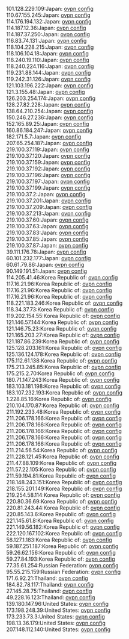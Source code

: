 101.128.229.109:Japan: [ovpn config](vpn/101_128_229_109.ovpn)  
110.67.155.245:Japan: [ovpn config](vpn/110_67_155_245.ovpn)  
114.176.194.132:Japan: [ovpn config](vpn/114_176_194_132.ovpn)  
114.187.12.36:Japan: [ovpn config](vpn/114_187_12_36.ovpn)  
114.187.37.250:Japan: [ovpn config](vpn/114_187_37_250.ovpn)  
116.83.74.131:Japan: [ovpn config](vpn/116_83_74_131.ovpn)  
118.104.228.215:Japan: [ovpn config](vpn/118_104_228_215.ovpn)  
118.106.104.18:Japan: [ovpn config](vpn/118_106_104_18.ovpn)  
118.240.19.110:Japan: [ovpn config](vpn/118_240_19_110.ovpn)  
118.240.224.116:Japan: [ovpn config](vpn/118_240_224_116.ovpn)  
119.231.88.144:Japan: [ovpn config](vpn/119_231_88_144.ovpn)  
119.242.31.126:Japan: [ovpn config](vpn/119_242_31_126.ovpn)  
121.103.196.222:Japan: [ovpn config](vpn/121_103_196_222.ovpn)  
121.3.155.48:Japan: [ovpn config](vpn/121_3_155_48.ovpn)  
126.203.254.174:Japan: [ovpn config](vpn/126_203_254_174.ovpn)  
128.27.82.228:Japan: [ovpn config](vpn/128_27_82_228.ovpn)  
138.64.210.254:Japan: [ovpn config](vpn/138_64_210_254.ovpn)  
150.246.27.236:Japan: [ovpn config](vpn/150_246_27_236.ovpn)  
152.165.89.25:Japan: [ovpn config](vpn/152_165_89_25.ovpn)  
160.86.184.247:Japan: [ovpn config](vpn/160_86_184_247.ovpn)  
182.171.5.7:Japan: [ovpn config](vpn/182_171_5_7.ovpn)  
207.65.254.187:Japan: [ovpn config](vpn/207_65_254_187.ovpn)  
219.100.37.119:Japan: [ovpn config](vpn/219_100_37_119.ovpn)  
219.100.37.120:Japan: [ovpn config](vpn/219_100_37_120.ovpn)  
219.100.37.159:Japan: [ovpn config](vpn/219_100_37_159.ovpn)  
219.100.37.192:Japan: [ovpn config](vpn/219_100_37_192.ovpn)  
219.100.37.196:Japan: [ovpn config](vpn/219_100_37_196.ovpn)  
219.100.37.197:Japan: [ovpn config](vpn/219_100_37_197.ovpn)  
219.100.37.199:Japan: [ovpn config](vpn/219_100_37_199.ovpn)  
219.100.37.2:Japan: [ovpn config](vpn/219_100_37_2.ovpn)  
219.100.37.201:Japan: [ovpn config](vpn/219_100_37_201.ovpn)  
219.100.37.209:Japan: [ovpn config](vpn/219_100_37_209.ovpn)  
219.100.37.213:Japan: [ovpn config](vpn/219_100_37_213.ovpn)  
219.100.37.60:Japan: [ovpn config](vpn/219_100_37_60.ovpn)  
219.100.37.63:Japan: [ovpn config](vpn/219_100_37_63.ovpn)  
219.100.37.83:Japan: [ovpn config](vpn/219_100_37_83.ovpn)  
219.100.37.85:Japan: [ovpn config](vpn/219_100_37_85.ovpn)  
219.100.37.87:Japan: [ovpn config](vpn/219_100_37_87.ovpn)  
39.111.176.78:Japan: [ovpn config](vpn/39_111_176_78.ovpn)  
60.101.232.177:Japan: [ovpn config](vpn/60_101_232_177.ovpn)  
60.61.79.86:Japan: [ovpn config](vpn/60_61_79_86.ovpn)  
90.149.191.51:Japan: [ovpn config](vpn/90_149_191_51.ovpn)  
114.205.41.46:Korea Republic of: [ovpn config](vpn/114_205_41_46.ovpn)  
117.16.21.96:Korea Republic of: [ovpn config](vpn/117_16_21_96.ovpn)  
117.16.21.96:Korea Republic of: [ovpn config](vpn/117_16_21_96.ovpn)  
117.16.21.96:Korea Republic of: [ovpn config](vpn/117_16_21_96.ovpn)  
118.221.183.246:Korea Republic of: [ovpn config](vpn/118_221_183_246.ovpn)  
118.34.37.73:Korea Republic of: [ovpn config](vpn/118_34_37_73.ovpn)  
119.202.154.55:Korea Republic of: [ovpn config](vpn/119_202_154_55.ovpn)  
121.146.57.144:Korea Republic of: [ovpn config](vpn/121_146_57_144.ovpn)  
121.146.75.23:Korea Republic of: [ovpn config](vpn/121_146_75_23.ovpn)  
121.165.203.27:Korea Republic of: [ovpn config](vpn/121_165_203_27.ovpn)  
121.187.86.239:Korea Republic of: [ovpn config](vpn/121_187_86_239.ovpn)  
125.128.203.161:Korea Republic of: [ovpn config](vpn/125_128_203_161.ovpn)  
125.136.124.178:Korea Republic of: [ovpn config](vpn/125_136_124_178.ovpn)  
175.112.61.138:Korea Republic of: [ovpn config](vpn/175_112_61_138.ovpn)  
175.213.245.85:Korea Republic of: [ovpn config](vpn/175_213_245_85.ovpn)  
175.215.2.70:Korea Republic of: [ovpn config](vpn/175_215_2_70.ovpn)  
180.71.147.243:Korea Republic of: [ovpn config](vpn/180_71_147_243.ovpn)  
183.103.181.198:Korea Republic of: [ovpn config](vpn/183_103_181_198.ovpn)  
183.107.232.193:Korea Republic of: [ovpn config](vpn/183_107_232_193.ovpn)  
1.228.85.16:Korea Republic of: [ovpn config](vpn/1_228_85_16.ovpn)  
210.104.170.87:Korea Republic of: [ovpn config](vpn/210_104_170_87.ovpn)  
211.192.233.48:Korea Republic of: [ovpn config](vpn/211_192_233_48.ovpn)  
211.206.178.166:Korea Republic of: [ovpn config](vpn/211_206_178_166.ovpn)  
211.206.178.166:Korea Republic of: [ovpn config](vpn/211_206_178_166.ovpn)  
211.206.178.166:Korea Republic of: [ovpn config](vpn/211_206_178_166.ovpn)  
211.206.178.166:Korea Republic of: [ovpn config](vpn/211_206_178_166.ovpn)  
211.206.178.166:Korea Republic of: [ovpn config](vpn/211_206_178_166.ovpn)  
211.214.56.54:Korea Republic of: [ovpn config](vpn/211_214_56_54.ovpn)  
211.228.121.45:Korea Republic of: [ovpn config](vpn/211_228_121_45.ovpn)  
211.47.88.109:Korea Republic of: [ovpn config](vpn/211_47_88_109.ovpn)  
211.57.22.105:Korea Republic of: [ovpn config](vpn/211_57_22_105.ovpn)  
211.59.194.81:Korea Republic of: [ovpn config](vpn/211_59_194_81.ovpn)  
218.148.243.151:Korea Republic of: [ovpn config](vpn/218_148_243_151.ovpn)  
218.155.201.149:Korea Republic of: [ovpn config](vpn/218_155_201_149.ovpn)  
219.254.58.114:Korea Republic of: [ovpn config](vpn/219_254_58_114.ovpn)  
220.80.36.69:Korea Republic of: [ovpn config](vpn/220_80_36_69.ovpn)  
220.81.243.44:Korea Republic of: [ovpn config](vpn/220_81_243_44.ovpn)  
220.85.143.6:Korea Republic of: [ovpn config](vpn/220_85_143_6.ovpn)  
221.145.61.8:Korea Republic of: [ovpn config](vpn/221_145_61_8.ovpn)  
221.149.56.182:Korea Republic of: [ovpn config](vpn/221_149_56_182.ovpn)  
222.120.167.102:Korea Republic of: [ovpn config](vpn/222_120_167_102.ovpn)  
58.127.1.183:Korea Republic of: [ovpn config](vpn/58_127_1_183.ovpn)  
59.187.251.187:Korea Republic of: [ovpn config](vpn/59_187_251_187.ovpn)  
59.26.62.156:Korea Republic of: [ovpn config](vpn/59_26_62_156.ovpn)  
59.27.84.193:Korea Republic of: [ovpn config](vpn/59_27_84_193.ovpn)  
77.35.61.254:Russian Federation: [ovpn config](vpn/77_35_61_254.ovpn)  
95.55.215.159:Russian Federation: [ovpn config](vpn/95_55_215_159.ovpn)  
171.6.92.21:Thailand: [ovpn config](vpn/171_6_92_21.ovpn)  
184.82.78.117:Thailand: [ovpn config](vpn/184_82_78_117.ovpn)  
27.145.28.75:Thailand: [ovpn config](vpn/27_145_28_75.ovpn)  
49.228.16.123:Thailand: [ovpn config](vpn/49_228_16_123.ovpn)  
139.180.147.96:United States: [ovpn config](vpn/139_180_147_96.ovpn)  
173.198.248.39:United States: [ovpn config](vpn/173_198_248_39.ovpn)  
173.233.73.3:United States: [ovpn config](vpn/173_233_73_3.ovpn)  
198.13.36.179:United States: [ovpn config](vpn/198_13_36_179.ovpn)  
207.148.112.140:United States: [ovpn config](vpn/207_148_112_140.ovpn)  
